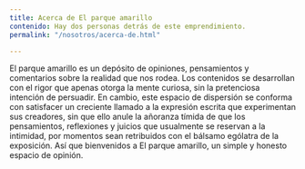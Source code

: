```yaml
---
title: Acerca de El parque amarillo
contenido: Hay dos personas detrás de este emprendimiento.
permalink: "/nosotros/acerca-de.html"

---
```

El parque amarillo es un depósito de opiniones, pensamientos y comentarios sobre la realidad que nos rodea. Los contenidos se desarrollan con el rigor que apenas otorga la mente curiosa, sin la pretenciosa intención de persuadir. En cambio, este espacio de dispersión se conforma con satisfacer un creciente llamado a la expresión escrita que experimentan sus creadores, sin que ello anule la añoranza tímida de que los pensamientos, reflexiones y juicios que usualmente se reservan a la intimidad, por momentos sean retribuidos con el bálsamo ególatra de la exposición. Así que bienvenidos a El parque amarillo, un simple y honesto espacio de opinión.